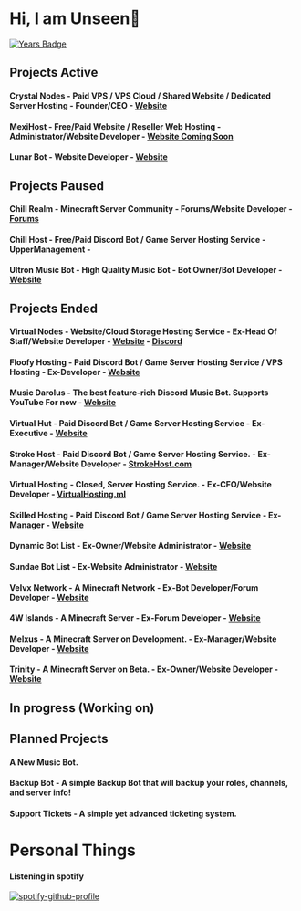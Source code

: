 
# Hi, I am Unseen👋
[![Years Badge](https://badges.pufler.dev/years/UnseenAcoustics)](https://badges.pufler.dev)


## Projects Active
#### Crystal Nodes - Paid VPS / VPS Cloud /  Shared Website / Dedicated Server Hosting - Founder/CEO - [Website](https://crystal-nodes.xyz)
#### MexiHost - Free/Paid Website / Reseller Web Hosting - Administrator/Website Developer - [Website Coming Soon](https://)
#### Lunar Bot - Website Developer - [Website](https://lunar-bot.ml)

## Projects Paused

#### Chill Realm - Minecraft Server Community - Forums/Website Developer - [Forums](https://chillrealm.ml/)
#### Chill Host - Free/Paid Discord Bot / Game Server Hosting Service - UpperManagement - 
#### Ultron Music Bot - High Quality Music Bot - Bot Owner/Bot Developer - [Website](https://ultronmusicbot.tk)

## Projects Ended

#### Virtual Nodes - Website/Cloud Storage Hosting Service - Ex-Head Of Staff/Website Developer - [Website](https://virtualnodes.ml) - [Discord](https://discord.virtualnodes.ml)
#### Floofy Hosting - Paid Discord Bot / Game Server Hosting Service / VPS Hosting - Ex-Developer - [Website](https://floofyhosting.com)
#### Music Darolus - The best feature-rich Discord Music Bot. Supports YouTube For now - [Website](https://musicdarolus.tk/)
#### Virtual Hut - Paid Discord Bot / Game Server Hosting Service - Ex-Executive - [Website](https://virtualhut.ml)
#### Stroke Host - Paid Discord Bot / Game Server Hosting Service. - Ex-Manager/Website Developer - [StrokeHost.com](https://strokehost.com)
#### Virtual Hosting - Closed, Server Hosting Service. - Ex-CFO/Website Developer - [VirtualHosting.ml](https://virtualhosting.ml)
#### Skilled Hosting - Paid Discord Bot / Game Server Hosting Service - Ex-Manager - [Website](https://skilledhosting.ml)
#### Dynamic Bot List - Ex-Owner/Website Administrator - [Website](https://dynamicbotlist.ml/)
#### Sundae Bot List - Ex-Website Administrator - [Website](https://sundaebotlist.tk/)
#### Velvx Network - A Minecraft Network - Ex-Bot Developer/Forum Developer - [Website](https://velvxnetwork.ml)
#### 4W Islands - A Minecraft Server - Ex-Forum Developer - [Website](https://4wislands.ml/)
#### Melxus - A Minecraft Server on Development. - Ex-Manager/Website Developer - [Website](https://melxus.tk)
#### Trinity - A Minecraft Server on Beta. - Ex-Owner/Website Developer - [Website](https://trinitymc.ml)

## In progress (Working on)

## Planned Projects

#### A New Music Bot.
#### Backup Bot - A simple Backup Bot that will backup your roles, channels, and server info!
#### Support Tickets - A simple yet advanced ticketing system.
	
# Personal Things

#### Listening in spotify

[![spotify-github-profile](https://spotify-github-profile.vercel.app/api/view?uid=gub257zj9tatu6y9sg45i8mpw&cover_image=true)](https://github.com/kittinan/spotify-github-profile)

